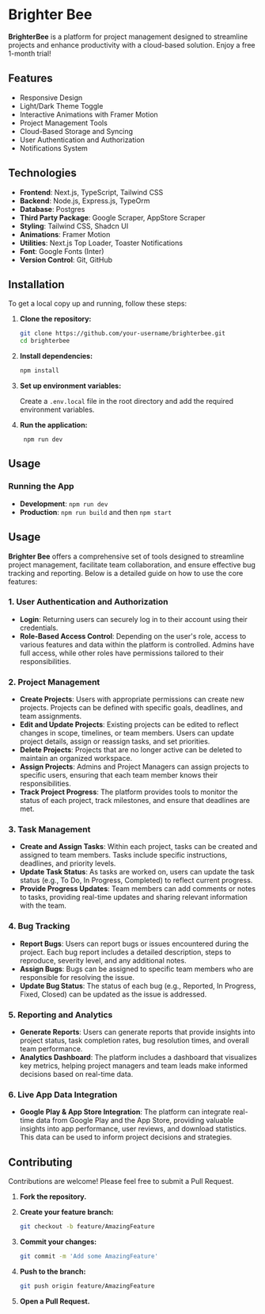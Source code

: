 # Brighter Bee

**BrighterBee** is a platform for project management designed to streamline projects and enhance productivity with a cloud-based solution. Enjoy a free 1-month trial!

## Features

- Responsive Design
- Light/Dark Theme Toggle
- Interactive Animations with Framer Motion
- Project Management Tools
- Cloud-Based Storage and Syncing
- User Authentication and Authorization
- Notifications System

## Technologies

- **Frontend**: Next.js, TypeScript, Tailwind CSS
- **Backend**: Node.js, Express.js, TypeOrm
- **Database**: Postgres
- **Third Party Package**: Google Scraper, AppStore Scraper
- **Styling**: Tailwind CSS, Shadcn UI
- **Animations**: Framer Motion
- **Utilities**: Next.js Top Loader, Toaster Notifications
- **Font**: Google Fonts (Inter)
- **Version Control**: Git, GitHub

## Installation

To get a local copy up and running, follow these steps:

1. **Clone the repository:**
   ```bash
   git clone https://github.com/your-username/brighterbee.git
   cd brighterbee
   ```
2. **Install dependencies:**

   ```bash
   npm install
   ```

3. **Set up environment variables:**

   Create a `.env.local` file in the root directory and add the required environment variables.

4. **Run the application:**

   ```
    npm run dev
   ```

## Usage

### Running the App

- **Development**: `npm run dev`
- **Production**: `npm run build` and then `npm start`

## Usage

**Brighter Bee** offers a comprehensive set of tools designed to streamline project management, facilitate team collaboration, and ensure effective bug tracking and reporting. Below is a detailed guide on how to use the core features:

### 1. User Authentication and Authorization

- **Login**: Returning users can securely log in to their account using their credentials.
- **Role-Based Access Control**: Depending on the user's role, access to various features and data within the platform is controlled. Admins have full access, while other roles have permissions tailored to their responsibilities.

### 2. Project Management

- **Create Projects**: Users with appropriate permissions can create new projects. Projects can be defined with specific goals, deadlines, and team assignments.
- **Edit and Update Projects**: Existing projects can be edited to reflect changes in scope, timelines, or team members. Users can update project details, assign or reassign tasks, and set priorities.
- **Delete Projects**: Projects that are no longer active can be deleted to maintain an organized workspace.
- **Assign Projects**: Admins and Project Managers can assign projects to specific users, ensuring that each team member knows their responsibilities.
- **Track Project Progress**: The platform provides tools to monitor the status of each project, track milestones, and ensure that deadlines are met.

### 3. Task Management

- **Create and Assign Tasks**: Within each project, tasks can be created and assigned to team members. Tasks include specific instructions, deadlines, and priority levels.
- **Update Task Status**: As tasks are worked on, users can update the task status (e.g., To Do, In Progress, Completed) to reflect current progress.
- **Provide Progress Updates**: Team members can add comments or notes to tasks, providing real-time updates and sharing relevant information with the team.

### 4. Bug Tracking

- **Report Bugs**: Users can report bugs or issues encountered during the project. Each bug report includes a detailed description, steps to reproduce, severity level, and any additional notes.
- **Assign Bugs**: Bugs can be assigned to specific team members who are responsible for resolving the issue.
- **Update Bug Status**: The status of each bug (e.g., Reported, In Progress, Fixed, Closed) can be updated as the issue is addressed.

### 5. Reporting and Analytics

- **Generate Reports**: Users can generate reports that provide insights into project status, task completion rates, bug resolution times, and overall team performance.
- **Analytics Dashboard**: The platform includes a dashboard that visualizes key metrics, helping project managers and team leads make informed decisions based on real-time data.

### 6. Live App Data Integration

- **Google Play & App Store Integration**: The platform can integrate real-time data from Google Play and the App Store, providing valuable insights into app performance, user reviews, and download statistics. This data can be used to inform project decisions and strategies.

## Contributing

Contributions are welcome! Please feel free to submit a Pull Request.

1. **Fork the repository.**
2. **Create your feature branch:**

   ```bash
   git checkout -b feature/AmazingFeature
   ```

3. **Commit your changes:**

   ```bash
   git commit -m 'Add some AmazingFeature'
   ```

4. **Push to the branch:**

   ```bash
   git push origin feature/AmazingFeature
   ```

5. **Open a Pull Request.**
